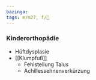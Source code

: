 ```yaml
---
bazinga: 
tags: m/m27, f/🦴
---
```

### Kinderorthopädie
- Hüftdysplasie
- [[Klumpfuß]]
	- Fehlstellung Talus
	- Achillessehnenverkürzung
